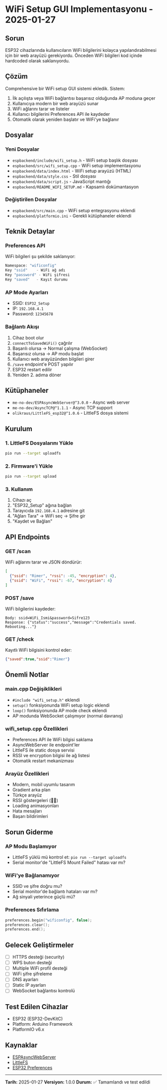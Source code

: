 # WiFi Setup GUI Implementasyonu - 2025-01-27

## Sorun
ESP32 cihazlarında kullanıcıların WiFi bilgilerini kolayca yapılandırabilmesi için bir web arayüzü gerekiyordu. Önceden WiFi bilgileri kod içinde hardcoded olarak saklanıyordu.

## Çözüm
Comprehensive bir WiFi setup GUI sistemi ekledik. Sistem:
1. İlk açılışta veya WiFi bağlantısı başarısız olduğunda AP moduna geçer
2. Kullanıcıya modern bir web arayüzü sunar
3. WiFi ağlarını tarar ve listeler
4. Kullanıcı bilgilerini Preferences API ile kaydeder
5. Otomatik olarak yeniden başlatır ve WiFi'ye bağlanır

## Dosyalar

### Yeni Dosyalar
- `espbackend/include/wifi_setup.h` - WiFi setup başlık dosyası
- `espbackend/src/wifi_setup.cpp` - WiFi setup implementasyonu
- `espbackend/data/index.html` - WiFi setup arayüzü (HTML)
- `espbackend/data/style.css` - Stil dosyası
- `espbackend/data/script.js` - JavaScript mantığı
- `espbackend/README_WIFI_SETUP.md` - Kapsamlı dokümantasyon

### Değiştirilen Dosyalar
- `espbackend/src/main.cpp` - WiFi setup entegrasyonu eklendi
- `espbackend/platformio.ini` - Gerekli kütüphaneler eklendi

## Teknik Detaylar

### Preferences API
WiFi bilgileri şu şekilde saklanıyor:
```cpp
Namespace: "wificonfig"
Key "ssid"    - WiFi ağ adı
Key "password" - WiFi şifresi  
Key "saved"   - Kayıt durumu
```

### AP Mode Ayarları
- SSID: `ESP32_Setup`
- IP: `192.168.4.1`
- Password: `12345678`

### Bağlantı Akışı
1. Cihaz boot olur
2. `connectToSavedWiFi()` çağrılır
3. Başarılı olursa → Normal çalışma (WebSocket)
4. Başarısız olursa → AP modu başlat
5. Kullanıcı web arayüzünden bilgileri girer
6. `/save` endpoint'e POST yapılır
7. ESP32 restart edilir
8. Yeniden 2. adıma döner

## Kütüphaneler
- `me-no-dev/ESPAsyncWebServer@^3.0.0` - Async web server
- `me-no-dev/AsyncTCP@^1.1.1` - Async TCP support
- `olikraus/LittleFS_esp32@^1.0.6` - LittleFS dosya sistemi

## Kurulum

### 1. LittleFS Dosyalarını Yükle
```bash
pio run --target uploadfs
```

### 2. Firmware'i Yükle
```bash
pio run --target upload
```

### 3. Kullanım
1. Cihazı aç
2. "ESP32_Setup" ağına bağlan
3. Tarayıcıda `192.168.4.1` adresine git
4. "Ağları Tara" → WiFi seç → Şifre gir
5. "Kaydet ve Bağlan"

## API Endpoints

### GET /scan
WiFi ağlarını tarar ve JSON döndürür:
```json
[
  {"ssid": "Rimer", "rssi": -45, "encryption": 4},
  {"ssid": "WiFi", "rssi": -67, "encryption": 4}
]
```

### POST /save
WiFi bilgilerini kaydeder:
```
Body: ssid=WiFi_Ismi&password=Sifre123
Response: {"status":"success","message":"Credentials saved. Rebooting..."}
```

### GET /check
Kayıtlı WiFi bilgisini kontrol eder:
```json
{"saved":true,"ssid":"Rimer"}
```

## Önemli Notlar

### main.cpp Değişiklikleri
- `#include "wifi_setup.h"` eklendi
- `setup()` fonksiyonunda WiFi setup logic eklendi
- `loop()` fonksiyonunda AP mode check eklendi
- AP modunda WebSocket çalışmıyor (normal davranış)

### wifi_setup.cpp Özellikleri
- Preferences API ile WiFi bilgisi saklama
- AsyncWebServer ile endpoint'ler
- LittleFS ile static dosya servisi
- RSSI ve encryption bilgisi ile ağ listesi
- Otomatik restart mekanizması

### Arayüz Özellikleri
- Modern, mobil uyumlu tasarım
- Gradient arka plan
- Türkçe arayüz
- RSSI göstergeleri (📶📵)
- Loading animasyonları
- Hata mesajları
- Başarı bildirimleri

## Sorun Giderme

### AP Modu Başlamıyor
- LittleFS yüklü mü kontrol et: `pio run --target uploadfs`
- Serial monitor'de "LittleFS Mount Failed" hatası var mı?

### WiFi'ye Bağlanamıyor  
- SSID ve şifre doğru mu?
- Serial monitor'de bağlantı hataları var mı?
- Ağ sinyali yeterince güçlü mü?

### Preferences Sıfırlama
```cpp
preferences.begin("wificonfig", false);
preferences.clear();
preferences.end();
```

## Gelecek Geliştirmeler
- [ ] HTTPS desteği (security)
- [ ] WPS buton desteği
- [ ] Multiple WiFi profil desteği
- [ ] WiFi şifre şifreleme
- [ ] DNS ayarları
- [ ] Static IP ayarları
- [ ] WebSocket bağlantısı kontrolü

## Test Edilen Cihazlar
- ESP32 (ESP32-DevKitC)
- Platform: Arduino Framework
- PlatformIO v6.x

## Kaynaklar
- [ESPAsyncWebServer](https://github.com/me-no-dev/ESPAsyncWebServer)
- [LittleFS](https://github.com/lorol/LITTLEFS)
- [ESP32 Preferences](https://docs.espressif.com/projects/esp-idf/en/latest/esp32/api-reference/storage/nvs_flash.html)

---
**Tarih:** 2025-01-27
**Versiyon:** 1.0.0
**Durum:** ✅ Tamamlandı ve test edildi


